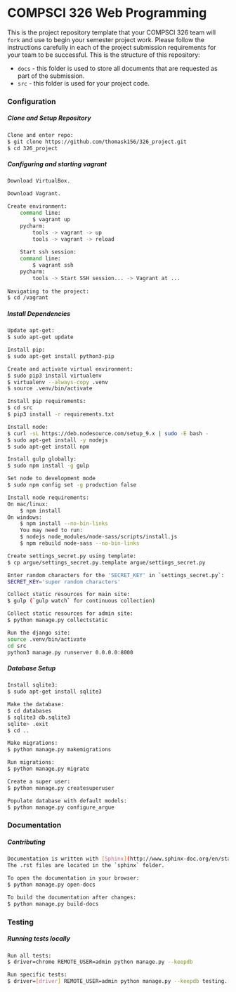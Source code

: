 # COMPSCI 326 Web Programming

This is the project repository template that your COMPSCI 326 team
will `fork` and use to begin your semester project work. Please follow
the instructions carefully in each of the project submission
requirements for your team to be successful. This is the structure of
this repository:

* `docs` - this folder is used to store all documents that are
  requested as part of the submission.
* `src` - this folder is used for your project code.

### Configuration ###

##### Clone and Setup Repository
```sh
Clone and enter repo:
$ git clone https://github.com/thomask156/326_project.git
$ cd 326_project
```

##### Configuring and starting vagrant
```sh
Download VirtualBox.

Download Vagrant.

Create environment:
    command line:
        $ vagrant up
    pycharm:
        tools -> vagrant -> up
        tools -> vagrant -> reload
    
    Start ssh session:
    command line:
        $ vagrant ssh
    pycharm:
        tools -> Start SSH session... -> Vagrant at ...
    
Navigating to the project:
$ cd /vagrant
```

##### Install Dependencies
```sh
Update apt-get:
$ sudo apt-get update

Install pip:
$ sudo apt-get install python3-pip

Create and activate virtual environment:
$ sudo pip3 install virtualenv
$ virtualenv --always-copy .venv
$ source .venv/bin/activate

Install pip requirements:
$ cd src
$ pip3 install -r requirements.txt

Install node:
$ curl -sL https://deb.nodesource.com/setup_9.x | sudo -E bash -
$ sudo apt-get install -y nodejs
$ sudo apt-get install npm

Install gulp globally:
$ sudo npm install -g gulp

Set node to development mode
$ sudo npm config set -g production false

Install node requirements:
On mac/linux:
    $ npm install
On windows:
    $ npm install --no-bin-links
    You may need to run:
    $ nodejs node_modules/node-sass/scripts/install.js
    $ npm rebuild node-sass --no-bin-links

Create settings_secret.py using template:
$ cp argue/settings_secret.py.template argue/settings_secret.py

Enter random characters for the 'SECRET_KEY' in `settings_secret.py`:
SECRET_KEY='super random characters'

Collect static resources for main site:
$ gulp (`gulp watch` for continuous collection)

Collect static resources for admin site:
$ python manage.py collectstatic

Run the django site:
source .venv/bin/activate
cd src
python3 manage.py runserver 0.0.0.0:8000
```

##### Database Setup
```sh
Install sqlite3:
$ sudo apt-get install sqlite3

Make the database:
$ cd databases
$ sqlite3 db.sqlite3
sqlite> .exit
$ cd ..

Make migrations: 
$ python manage.py makemigrations

Run migrations: 
$ python manage.py migrate

Create a super user:
$ python manage.py createsuperuser

Populate database with default models:
$ python manage.py configure_argue

```

### Documentation

##### Contributing
```sh
Documentation is written with [Sphinx](http://www.sphinx-doc.org/en/stable/). 
The .rst files are located in the `sphinx` folder.

To open the documentation in your browser:
$ python manage.py open-docs

To build the documentation after changes:
$ python manage.py build-docs
```


### Testing ###

##### Running tests locally
```sh
Run all tests:
$ driver=chrome REMOTE_USER=admin python manage.py --keepdb

Run specific tests: 
$ driver=[driver] REMOTE_USER=admin python manage.py --keepdb testing.[test file].[test class].[test]
```